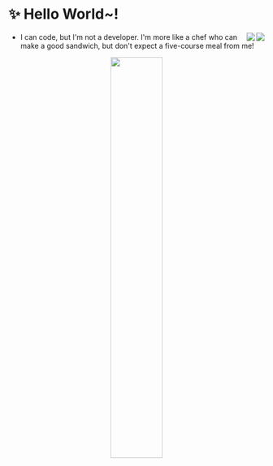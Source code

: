 # ✨ Hello World~!

<a href="https://discord.com/users/219817341196828673">
  <img align="right" src="https://lanyard-profile-readme.vercel.app/api/219817341196828673?bg=00000000" />
</a>
<a href="https://steamcommunity.com/id/moroa/">
  <img align="right" src="http://222.105.73.152:3000/39340987" />
</a>

- I can code, but I'm not a developer. I'm more like a chef who can make a good sandwich, but don't expect a five-course meal from me!


<p align="center">
  <img src="https://i.giphy.com/gEKz4VLX7fQlsl8SFE.webp" width="45%" />
</p>
